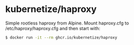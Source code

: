 # kubernetize/haproxy

Simple rootless haproxy from Alpine. Mount haproxy.cfg to /etc/haproxy/haproxy.cfg and then start with:

```sh
$ docker run -it --rm ghcr.io/kubernetize/haproxy
```

